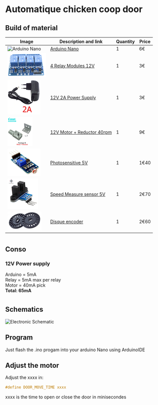 # Automatique chicken coop door

## Build of material

|Image|Description and link|Quantity|Price
|---|---|---|---|
|![Arduino Nano](res/img/arduinoNano.png)|[Arduino Nano](https://www.aliexpress.com/item/4000430870768.html)|1|6€|
|![4 Relay 12V](res/img/relay.png)|[4 Relay Modules 12V](https://www.aliexpress.com/item/32962362750.html)|1|3€|
|![12V Power supply](res/img/powerSupply.png)|[12V 2A Power Supply](https://www.aliexpress.com/item/4001159381316.html)|1|3€|
|![Motor and reductor](res/img/motor.png)|[12V Motor + Reductor 40rpm](https://www.aliexpress.com/item/32888516547.html)|1|9€|
|![Photosensitive](res/img/photoSensitive.png)|[Photosensitive 5V](https://www.aliexpress.com/item/1215447668.html)|1|1€40|
|![Speed Sensor](res/img/speedSensor.png)|[Speed Measure sensor 5V](https://www.aliexpress.com/item/1005001653555599.html)|1|2€70|
|![Disque encoder](res/img/encoder.png)|[Disque encoder](https://www.aliexpress.com/item/1005001954155530.html)|1|2€60|


#
## Conso
### 12V Power supply
Arduino = 5mA <br>
Relay = 5mA max per relay <br>
Motor = 40mA pick <br>
**Total: 65mA**
#
## Schematics
![Electronic Schematic](res/img/circuit.svg)

## Program
Just flash the .ino progam into your arduino Nano using ArduinoIDE

## Adjust the motor
Adjust the xxxx in:
```C
#define DOOR_MOVE_TIME xxxx
```
xxxx is the time to open or close the door in minisecondes